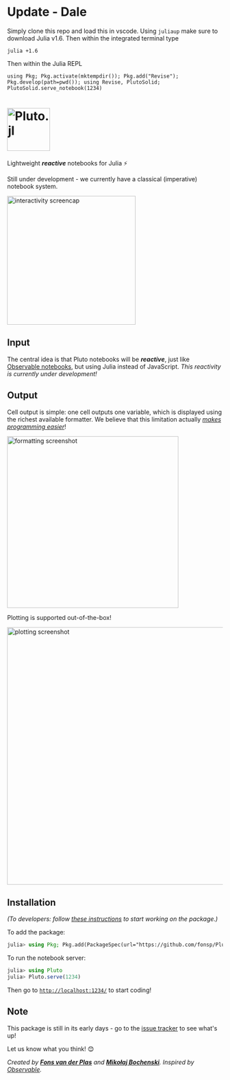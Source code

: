 # Update - Dale
Simply clone this repo and load this in vscode. Using `juliaup` make sure to download Julia v1.6. Then within the integrated terminal type
```
julia +1.6
```
Then within the Julia REPL
```
using Pkg; Pkg.activate(mktempdir()); Pkg.add("Revise"); Pkg.develop(path=pwd()); using Revise, PlutoSolid; PlutoSolid.serve_notebook(1234)
```


<h1><img alt="Pluto.jl" src="http://fonsp.com/img/plutologo1.svg" height=100></h1>

Lightweight ***reactive*** notebooks for Julia ⚡

Still under development - we currently have a classical (imperative) notebook system.

<img alt="interactivity screencap" src="http://fonsp.com/img/saturnreactive.gif" height=300>

## Input

The central idea is that Pluto notebooks will be ***reactive***, just like [Observable notebooks](https://observablehq.com/@observablehq/observables-not-javascript), but using Julia instead of JavaScript. _This reactivity is currently under development!_

## Output
Cell output is simple: one cell outputs one variable, which is displayed using the richest available formatter. We believe that this limitation actually [_makes programming easier_](https://medium.com/@mbostock/a-better-way-to-code-2b1d2876a3a0)!

<img alt="formatting screenshot" src="http://fonsp.com/img/saturnformatting.png" height=400>

Plotting is supported out-of-the-box!

<img alt="plotting screenshot" src="http://fonsp.com/img/saturnplotting.png" height=600>

## Installation

_(To developers: follow [these instructions](https://github.com/fonsp/Pluto.jl/blob/master/dev_instructions.md) to start working on the package.)_

To add the package:
```julia
julia> using Pkg; Pkg.add(PackageSpec(url="https://github.com/fonsp/Pluto.jl"))
```

To run the notebook server:
```julia
julia> using Pluto
julia> Pluto.serve(1234)
```

Then go to [`http://localhost:1234/`](http://localhost:1234/) to start coding!

## Note

This package is still in its early days - go to the [issue tracker](https://github.com/fonsp/Pluto.jl/issues) to see what's up!

Let us know what you think! 😊

_Created by [**Fons van der Plas**](https://github.com/fonsp) and [**Mikołaj Bochenski**](https://github.com/malyvsen). Inspired by [Observable](https://observablehq.com/)._

